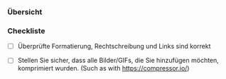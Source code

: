 ### Übersicht
<!--  Please describe the change you are making 
If this is related to an Issue on GitHub, please link to it
-->


### Checkliste

- [ ] Überprüfte Formatierung, Rechtschreibung und Links sind korrekt
- [ ] Stellen Sie sicher, dass alle Bilder/GIFs, die Sie hinzufügen möchten, komprimiert wurden. (Such as with https://compressor.io/)


